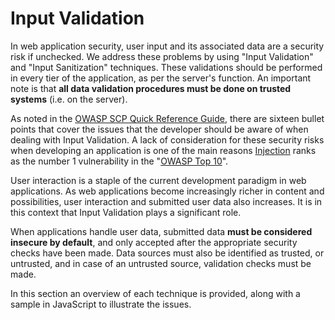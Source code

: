 Input Validation
================

In web application security, user input and its associated data are a security
risk if unchecked.
We address these problems by using "Input Validation" and "Input Sanitization"
techniques.
These validations should be performed in every tier of the application, as per
the server's function. An important note is that **all data validation
procedures must be done on trusted systems** (i.e. on the server).

As noted in the [OWASP SCP Quick Reference Guide][1], there are sixteen
bullet points that cover the issues that the developer should be aware of when
dealing with Input Validation.
A lack of consideration for these security risks when developing an application
is one of the main reasons [Injection][2] ranks as the number 1 vulnerability
in the "[OWASP Top 10][3]".

User interaction is a staple of the current development paradigm in web
applications. As web applications become increasingly richer in content and
possibilities, user interaction and submitted user data also increases.
It is in this context that Input Validation plays a significant role.

When applications handle user data, submitted data **must be considered
insecure by default**, and only accepted after the appropriate security checks
have been made. Data sources must also be identified as trusted, or untrusted,
and in case of an untrusted source, validation checks must be made.

In this section an overview of each technique is provided, along with a sample
in JavaScript to illustrate the issues.

[1]: https://www.owasp.org/images/0/08/OWASP_SCP_Quick_Reference_Guide_v2.pdf
[2]: https://www.owasp.org/index.php/Top_10_2013-A1-Injection
[3]: https://www.owasp.org/index.php/Top_10_2013-Top_10
